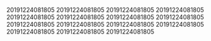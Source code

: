20191224081805
20191224081805
20191224081805
20191224081805
20191224081805
20191224081805
20191224081805
20191224081805
20191224081805
20191224081805
20191224081805
20191224081805
20191224081805
20191224081805
20191224081805
